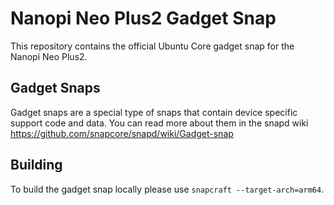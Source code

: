 # Nanopi Neo Plus2 Gadget Snap

This repository contains the official Ubuntu Core gadget snap for the
Nanopi Neo Plus2.

## Gadget Snaps

Gadget snaps are a special type of snaps that contain device specific support
code and data. You can read more about them in the snapd wiki
https://github.com/snapcore/snapd/wiki/Gadget-snap

## Building

To build the gadget snap locally please use `snapcraft --target-arch=arm64`.

